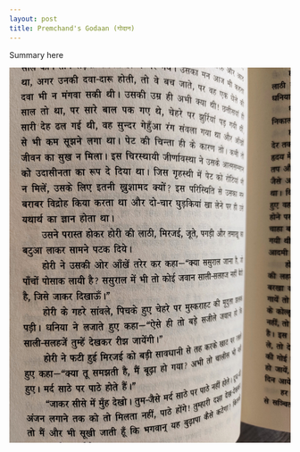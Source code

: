 ```yaml
---
layout: post
title: Premchand's Godaan (गोदान)
---
```


Summary here

![Godaan](https://github.com/pragya-mishra/pragya-mishra.github.io/blob/master/images/posts/Godaan.jpg?raw=true)